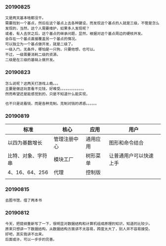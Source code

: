 ### 20190825

    又是两天基本啥都没干。
    需要找到一个基点，然后在这个基点上去各种建设，而发现这个基点的人就是三级，不管是怎么发现的，当然，这个人需要维护，如果多人发现呢？
    或者，有人去世之后，这个基点的继承问题，显然，根据对这个基点周边的硬核开发。
    会存在一个基点直接覆盖另一个基点的情况。
    可以独立为一个基点做开发，就是二级了。
    一级入门，无条件，哪怕是一只狗，只要他想，也可以。
    不过，一级需要消耗二级的资源。
    二级是在三级的基础上做开发。

### 20190823
    
    怎么说呢？这两天打游戏上瘾。。。
    主要是做这玩意看不见钱，好难受。。。。。。。。。。。。。
    然而希望还是能感觉到的，只是不知道什么能实现，
    
    也不只是说看钱，而是各种克制。克制对钱的诱惑。。。。。。
    

### 20190819
    
    
|标准|核心|应用|用户|
|---|---|---|---|
|以四为基数增长  | 管理注册中心 | 通用应用  | 图形和命令结合
|比特、对象、字符串 | 模块工厂     | 树形菜单   | 让普通用户可以快速上手      
|4、16、64、256 | 代理  | 控制版 |
|               | 

 
### 20190815

    去图书馆，借了两本书


### 20190812
    
    今天，把提纲重新写了一下，很明显对数据结构和计算机组成原理的知识，知道的比较少。
    原来只想讲一下数据结构，从数据结构方面讲不太容易，跨度太大了，别人并不容易接受。
    好吧，其实我讲不出来。
    后面或许，可以一步步的完善。